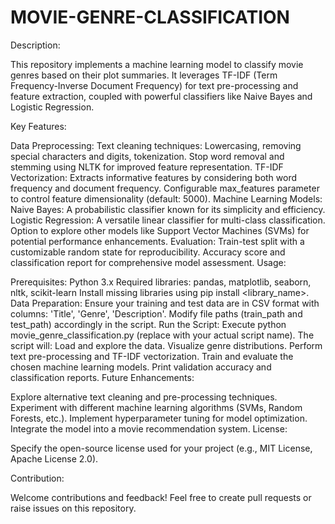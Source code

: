 # MOVIE-GENRE-CLASSIFICATION
Description:

This repository implements a machine learning model to classify movie genres based on their plot summaries. It leverages TF-IDF (Term Frequency-Inverse Document Frequency) for text pre-processing and feature extraction, coupled with powerful classifiers like Naive Bayes and Logistic Regression.

Key Features:

Data Preprocessing:
Text cleaning techniques: Lowercasing, removing special characters and digits, tokenization.
Stop word removal and stemming using NLTK for improved feature representation.
TF-IDF Vectorization:
Extracts informative features by considering both word frequency and document frequency.
Configurable max_features parameter to control feature dimensionality (default: 5000).
Machine Learning Models:
Naive Bayes: A probabilistic classifier known for its simplicity and efficiency.
Logistic Regression: A versatile linear classifier for multi-class classification.
Option to explore other models like Support Vector Machines (SVMs) for potential performance enhancements.
Evaluation:
Train-test split with a customizable random state for reproducibility.
Accuracy score and classification report for comprehensive model assessment.
Usage:

Prerequisites:
Python 3.x
Required libraries: pandas, matplotlib, seaborn, nltk, scikit-learn
Install missing libraries using pip install <library_name>.
Data Preparation:
Ensure your training and test data are in CSV format with columns: 'Title', 'Genre', 'Description'.
Modify file paths (train_path and test_path) accordingly in the script.
Run the Script:
Execute python movie_genre_classification.py (replace with your actual script name).
The script will:
Load and explore the data.
Visualize genre distributions.
Perform text pre-processing and TF-IDF vectorization.
Train and evaluate the chosen machine learning models.
Print validation accuracy and classification reports.
Future Enhancements:

Explore alternative text cleaning and pre-processing techniques.
Experiment with different machine learning algorithms (SVMs, Random Forests, etc.).
Implement hyperparameter tuning for model optimization.
Integrate the model into a movie recommendation system.
License:

Specify the open-source license used for your project (e.g., MIT License, Apache License 2.0).

Contribution:

Welcome contributions and feedback! Feel free to create pull requests or raise issues on this repository.
